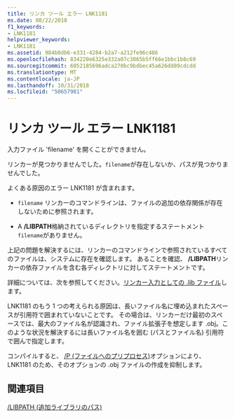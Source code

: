 ```yaml
---
title: リンカ ツール エラー LNK1181
ms.date: 08/22/2018
f1_keywords:
- LNK1181
helpviewer_keywords:
- LNK1181
ms.assetid: 984b0db6-e331-4284-b2a7-a212fe96c486
ms.openlocfilehash: 834220e6325e332a07c3865b5ff66e1bbc1b8c69
ms.sourcegitcommit: 6052185696adca270bc9bdbec45a626dd89cdcdd
ms.translationtype: MT
ms.contentlocale: ja-JP
ms.lasthandoff: 10/31/2018
ms.locfileid: "50657981"
---
```

# <a name="linker-tools-error-lnk1181"></a>リンカ ツール エラー LNK1181

入力ファイル 'filename' を開くことができません。

リンカーが見つかりませんでした。`filename`が存在しないか、パスが見つかりませんでした。

よくある原因のエラー LNK1181 が含まれます。

- `filename` リンカーのコマンドラインは、ファイルの追加の依存関係が存在しないために参照されます。

- A **/LIBPATH**格納されているディレクトリを指定するステートメント`filename`がありません。

上記の問題を解決するには、リンカーのコマンドラインで参照されているすべてのファイルは、システムに存在を確認します。  あることを確認、 **/LIBPATH**リンカーの依存ファイルを含む各ディレクトリに対してステートメントです。

詳細については、次を参照してください。[リンカー入力としての .lib ファイル](../../build/reference/dot-lib-files-as-linker-input.md)します。

LNK1181 のもう 1 つの考えられる原因は、長いファイル名に埋め込まれたスペースが引用符で囲まれていないことです。  その場合は、リンカーだけ最初のスペースでは、最大のファイル名が認識され、ファイル拡張子を想定します .obj。このような状況を解決するには長いファイル名を囲む (パスとファイル名) 引用符で囲んで指定します。

コンパイルすると、 [/P (ファイルへのプリプロセス)](../../build/reference/p-preprocess-to-a-file.md)オプションにより、LNK1181 のため、そのオプションの .obj ファイルの作成を抑制します。

## <a name="see-also"></a>関連項目

[/LIBPATH (追加ライブラリのパス)](../../build/reference/libpath-additional-libpath.md)